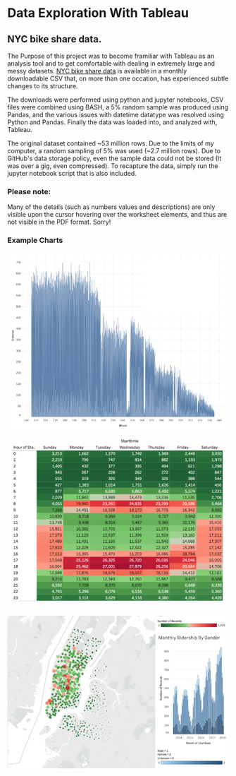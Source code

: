 # Data Exploration With Tableau

## NYC bike share data. 

The Purpose of this project was to become framiliar with Tableau as an analysis tool and to get comfortable with dealing in extremely large and messy datasets. [NYC bike share data](https://s3.amazonaws.com/tripdata/index.html) is available in a monthly downloadable CSV that, on more than one occation, has experienced subtle changes to its structure. 

The downloads were performed using python and jupyter notebooks, CSV files were combined using BASH, a 5% random sample was produced using Pandas, and the various issues with datetime datatype was resolved using Python and Pandas. Finally the data was loaded into, and analyzed with, Tableau.

The original dataset contained ~53 million rows. Due to the limits of my computer, a random sampling of 5% was used (~2.7 million rows). Due to GitHub's data storage policy, even the sample data could not be stored (It was over a gig, even compressed). To recapture the data, simply run the jupyter notebook script that is also included. 

### Please note:
Many of the details (such as numbers values and descriptions) are only visible upon the cursor hovering over the worksheet elements, and thus are not visible in the PDF format. Sorry!

### Example Charts

![alt text](https://github.com/Allenfp/Exploring-Data-With-Tableau/blob/master/bike_distance.png?raw=true)

![alt text](https://github.com/Allenfp/Exploring-Data-With-Tableau/blob/master/date_time_heatmap.png?raw=true)

![alt text](https://github.com/Allenfp/Exploring-Data-With-Tableau/blob/master/tableau_gis.png)
